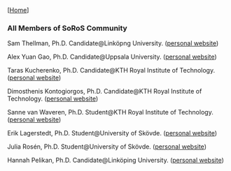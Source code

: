 [[Home](index.html)]
### All Members of SoRoS Community

Sam Thellman, Ph.D. Candidate@Linköpng University. ([personal website](https://www.ida.liu.se/~samth78/))

Alex Yuan Gao, Ph.D. Candidate@Uppsala University. ([personal website](http://gaoyuankidult.github.io/about/))

Taras Kucherenko, Ph.D. Candidate@KTH Royal Institute of Technology. ([personal website](https://www.kth.se/profile/tarask/))

Dimosthenis Kontogiorgos, Ph.D. Candidate@KTH Royal Institute of Technology. ([personal website](https://www.kth.se/profile/diko/))

Sanne van Waveren, Ph.D. Student@KTH Royal Institute of Technology. ([personal website](https://www.kth.se/profile/sannevw/))

Erik Lagerstedt, Ph.D. Student@University of Skövde. ([personal website](http://www.his.se/om-oss/Organisation/Personalsidor/erik_lagerstedt/))

Julia Rosén, Ph.D. Student@University of Skövde. ([personal website](http://www.his.se/om-oss/Organisation/Personalsidor/Julia-Rosen/))

Hannah Pelikan, Ph.D. Candidate@Linköping University. ([personal website](https://www.hannahpelikan.com))
